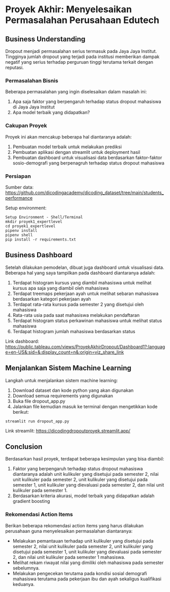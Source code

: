 # Proyek Akhir: Menyelesaikan Permasalahan Perusahaan Edutech

## Business Understanding
Dropout menjadi permasalahan serius termasuk pada Jaya Jaya Institut. Tingginya jumlah dropout yang terjadi pada institusi memberikan dampak negatif yang serius terhadap perguruan tinggi terutama terkait dengan reputasi.

### Permasalahan Bisnis
Beberapa permasalahan yang ingin diselesaikan dalam masalah ini:
1. Apa saja faktor yang berpengaruh terhadap status dropout mahasiswa di Jaya Jaya Institut
2. Apa model terbaik yang didapatkan?

### Cakupan Proyek
Proyek ini akan mencakup beberapa hal diantaranya adalah:
1. Pembuatan model terbaik untuk melakukan prediksi
2. Pembuatan aplikasi dengan streamlit untuk deployment hasil
3. Pembuatan dashboard untuk visualisasi data berdasarkan faktor-faktor sosio-demografi yang berpenagruh terhadap status dropout mahasiswa

### Persiapan

Sumber data: https://github.com/dicodingacademy/dicoding_dataset/tree/main/students_performance

Setup environment:
```
Setup Environment - Shell/Terminal
mkdir proyek1_expertlevel
cd proyek1_expertlevel
pipenv install
pipenv shell
pip install -r requirements.txt
```

## Business Dashboard
Setelah dilakukan pemodelan, dibuat juga dashboard untuk visualisasi data. Beberapa hal yang saya tampilkan pada dashboard diantaranya adalah:
1. Terdapat histogram kursus yang diambil mahasiswa untuk melihat kursus apa saja yang diambil oleh mahasiswa
2. Terdapat treemaps pekerjaan ayah untuk melihat sebaran mahasiswa berdasarkan kategori pekerjaan ayah
3. Terdapat rata-rata kursus pada semester 2 yang disetujui oleh mahasiswa
4. Rata-rata usia pada saat mahasiswa melakukan pendaftaran
5. Terdapat histogram status perkawinan mahasiswa untuk melihat status mahasiswa
6. Terdapat histogram jumlah mahasiswa berdasarkan status

Link dashboard: https://public.tableau.com/views/ProyekAkhirDropout/Dashboard1?:language=en-US&:sid=&:display_count=n&:origin=viz_share_link

## Menjalankan Sistem Machine Learning
Langkah untuk menjalankan sistem machine learning:
1. Download dataset dan kode python yang akan digunakan
2. Download semua requirements yang digunakan
3. Buka file dropout_app.py 
4. Jalankan file kemudian masuk ke terminal dengan mengetikkan kode berikut:
```
streamlit run dropout_app.py
```
Link streamlit: https://dicodingdropoutproyek.streamlit.app/

## Conclusion
Berdasarkan hasil proyek, terdapat beberapa kesimpulan yang bisa diambil:
1. Faktor yang berpengaruh terhadap status dropout mahasiswa diantaranya adalah unit kulikuler yang disetujui pada semester 2, nilai unit kulikuler pada semester 2, unit kulikuler yang disetujui pada semester 1, unit kulikuler yang dievaluasi pada semester 2, dan nilai unit kulikuler pada semester 1.
2. Berdasarkan kriteria akurasi, model terbaik yang didapatkan adalah gradient boosting 

### Rekomendasi Action Items
Berikan beberapa rekomendasi action items yang harus dilakukan perusahaan guna menyelesaikan permasalahan diantaranya:
- Melakukan pemantauan terhadap unit kulikuler yang disetujui pada semester 2, nilai unit kulikuler pada semester 2, unit kulikuler yang disetujui pada semester 1, unit kulikuler yang dievaluasi pada semester 2, dan nilai unit kulikuler pada semester 1 mahasiswa.
- Melihat rekam riwayat nilai yang dimiliki oleh mahasiswa pada semester sebelumnya.
- Melakukan pengecekan terutama pada kondisi sosial demografi mahasiswa terutama pada pekerjaan ibu dan ayah sekaligus kualifikasi keduanya.
